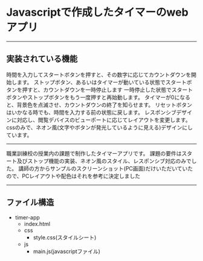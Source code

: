 # Javascriptで作成したタイマーのwebアプリ

---

## 実装されている機能

時間を入力してスタートボタンを押すと、その数字に応じてカウントダウンを開始します。
ストップボタン、あるいはタイマーが動いている状態でスタートボタンを押すと、カウントダウンを一時停止します
一時停止した状態でスタートボタンやストップボタンをもう一度押すと再始動します。
タイマーが0になると、背景色を点滅させ、カウントダウンの終了を知らせます。
リセットボタンはいかなる時でも、時間を入力する前の状態に戻します。
レスポンシブデザインに対応し、閲覧デバイスのビューポートに応じてレイアウトを変更します。
cssのみで、ネオン風(文字やボタンが発光しているように見える)デザインにしています。

---

職業訓練校の授業内の課題で制作したタイマーアプリです。
課題の要件はスタート及びストップ機能の実装、ネオン風のスタイル、レスポンシブ対応のみでした。
講師の方からサンプルのスクリーンショット(PC画面)だけいただいていたので、PCレイアウトや配色はそれを参考に決定しました

---

## ファイル構造

- timer-app
  - index.html
  - css
      - style.css(スタイルシート)
  - js
      - main.js(javascriptファイル)
